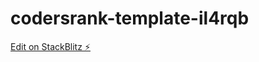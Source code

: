 # codersrank-template-il4rqb

[Edit on StackBlitz ⚡️](https://stackblitz.com/edit/codersrank-template-il4rqb)